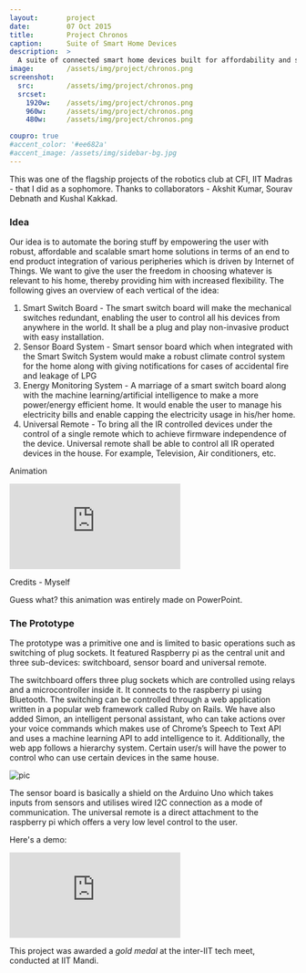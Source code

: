 ```yaml
---
layout:       project
date:         07 Oct 2015
title:        Project Chronos
caption:      Suite of Smart Home Devices
description:  >
  A suite of connected smart home devices built for affordability and scalability
image:        /assets/img/project/chronos.png
screenshot:
  src:        /assets/img/project/chronos.png
  srcset:
    1920w:    /assets/img/project/chronos.png
    960w:     /assets/img/project/chronos.png
    480w:     /assets/img/project/chronos.png

coupro: true
#accent_color: '#ee682a'
#accent_image: /assets/img/sidebar-bg.jpg
---
```


This was one of the flagship projects of the robotics club at CFI, IIT Madras - that I did as a sophomore. Thanks to collaborators - Akshit Kumar, Sourav Debnath and Kushal Kakkad.

### Idea

Our idea is to automate the boring stuff by empowering the user with robust, affordable and scalable smart home solutions in terms of an end to end product integration of various peripheries which is driven by Internet of Things. We want to give the user the freedom in choosing whatever is relevant to his home, thereby providing him with increased flexibility. The following gives an overview of each vertical of the idea:

1. Smart Switch Board - The smart switch board will make the mechanical switches redundant, enabling the user to control all his devices from anywhere in the world. It shall be a plug and play non-invasive product with easy installation.
2. Sensor Board System - Smart sensor board which when integrated with the Smart Switch System would make a robust climate control system for the home along with giving notifications for cases of accidental fire and leakage of LPG
3. Energy Monitoring System - A marriage of a smart switch board along with the machine learning/artificial intelligence to make a more power/energy efficient home. It would enable the user to manage his electricity bills and enable capping the electricity usage in his/her home.
4. Universal Remote - To bring all the IR controlled devices under the control of a single remote which to achieve firmware independence of the device. Universal remote shall be able to control all IR operated devices in the house. For example, Television, Air conditioners, etc.

Animation
<div class="videowrapper">
  <iframe src="https://www.youtube.com/embed/36ZuRDEtNUY?rel=0" frameborder="0" gesture="media" allow="encrypted-media" allowfullscreen> </iframe>
</div>

Credits - Myself

Guess what? this animation was entirely made on PowerPoint.

### The Prototype

The prototype was a primitive one and is limited to basic operations such as switching of plug sockets. It featured Raspberry pi as the central unit and three sub-devices: switchboard, sensor board and universal remote.

The switchboard offers three plug sockets which are controlled using relays and a microcontroller inside it. It connects to the raspberry pi using Bluetooth. The switching can be controlled through a web application written in a popular web framework called Ruby on Rails. We have also added Simon, an intelligent personal assistant, who can take actions over your voice commands which makes use of Chrome’s Speech to Text API and uses a machine learning API to add intelligence to it. Additionally, the web app follows a hierarchy system. Certain user/s will have the power to control who can use certain devices in the same house.

![pic](shd.png)

The sensor board is basically a shield on the Arduino Uno which takes inputs from sensors and utilises wired I2C connection as a mode of communication. The universal remote is a direct attachment to the raspberry pi which offers a very low level control to the user.

Here's a demo:
<div class="videowrapper">
  <iframe src="https://www.youtube.com/embed/FEHcDMzxei4?rel=0" frameborder="0" gesture="media" allow="encrypted-media" allowfullscreen> </iframe>
</div>

This project was awarded a *gold medal* at the inter-IIT tech meet, conducted at IIT Mandi.
